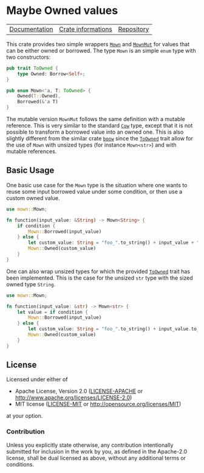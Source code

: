  # Maybe Owned values

<table><tr>
	<td><a href="https://docs.rs/mown">Documentation</a></td>
	<td><a href="https://crates.io/crates/mown">Crate informations</a></td>
	<td><a href="https://github.com/timothee-haudebourg/mown">Repository</a></td>
</tr></table>

This crate provides two simple wrappers
[`Mown`](https://docs.rs/mown/latest/mown/enum.Mown.html)
and
[`MownMut`](https://docs.rs/mown/latest/mown/enum.MownMut.html)
for values that can be either owned or borrowed.
The type `Mown` is an simple `enum` type with two constructors:

```rust
pub trait ToOwned {
	type Owned: Borrow<Self>;
}

pub enum Mown<'a, T: ToOwned> {
	Owned(T::Owned),
	Borrowed(&'a T)
}
```

The mutable version `MownMut` follows the same definition with a mutable
reference.
This is very similar to the standard
[`Cow`](https://doc.rust-lang.org/std/borrow/enum.Cow.html)
type, except that it is not possible to transform a borrowed value into an owned
one.
This is also slightly different from the similar crate
[`boow`](https://crates.io/crates/boow)
since the
[`ToOwned`](https://docs.rs/mown/latest/mown/trait.ToOwned.html)
trait allow for the use of `Mown` with unsized types
(for instance `Mown<str>`) and with mutable references.

## Basic Usage

One basic use case for the `Mown` type is the situation where one wants to
reuse some input borrowed value under some condition, or then use a custom
owned value.

```rust
use mown::Mown;

fn function(input_value: &String) -> Mown<String> {
	if condition {
		Mown::Borrowed(input_value)
	} else {
		let custom_value: String = "foo_".to_string() + input_value + "_bar" ;
		Mown::Owned(custom_value)
	}
}
```

One can also wrap unsized types for which the provided
[`ToOwned`](https://doc.rust-lang.org/std/borrow/trait.ToOwned.html)
trait has been implemented.
This is the case for the unsized `str` type with the sized owned type `String`.

```rust
use mown::Mown;

fn function(input_value: &str) -> Mown<str> {
	let value = if condition {
		Mown::Borrowed(input_value)
	} else {
		let custom_value: String = "foo_".to_string() + input_value.to_string() + "_bar" ;
		Mown::Owned(custom_value)
	}
}
```

## License

Licensed under either of

 * Apache License, Version 2.0 ([LICENSE-APACHE](LICENSE-APACHE) or http://www.apache.org/licenses/LICENSE-2.0)
 * MIT license ([LICENSE-MIT](LICENSE-MIT) or http://opensource.org/licenses/MIT)

at your option.

### Contribution

Unless you explicitly state otherwise, any contribution intentionally submitted
for inclusion in the work by you, as defined in the Apache-2.0 license, shall be dual licensed as above, without any
additional terms or conditions.
